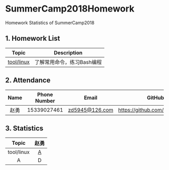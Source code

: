 
# SummerCamp2018Homework
Homework Statistics of SummerCamp2018


## 1. Homework List

| Topic | Description |
| :---: | :---------: |
| [tool/linux]| 了解常用命令，练习Bash编程 |

[tool/linux]: ./tool/linux/README.md

## 2. Attendance

| Name | Phone Number | Email | GitHub |
| :---: | :---------: | :---------: | :---------: |
| 赵勇 | 15339027461 | zd5945@126.com | https://github.com/zdzhaoyong|

## 3. Statistics
| Topic | 赵勇 |
| :---: | :---:|
| tool/linux | [A](tool/linux/赵勇/README.md) |
| A | D |
